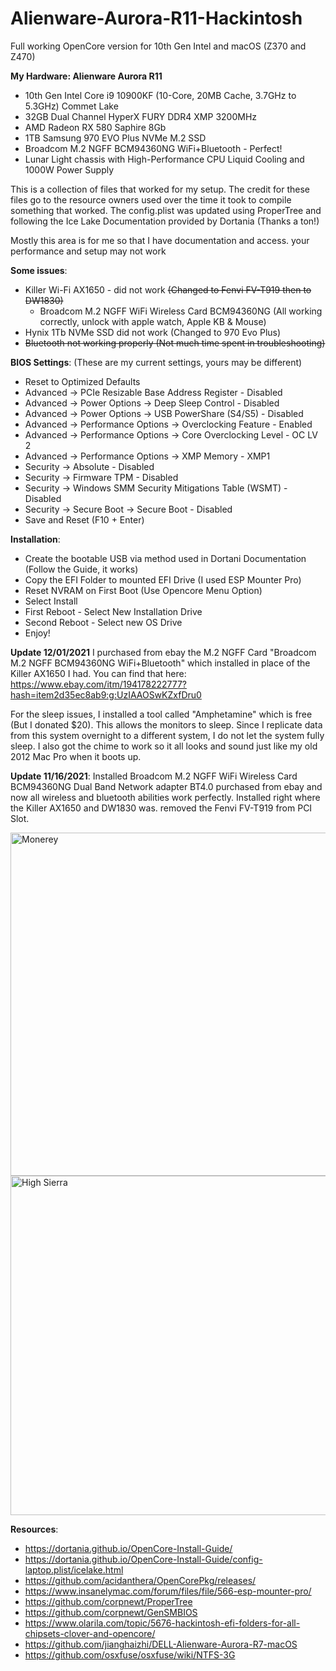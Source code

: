 # Alienware-Aurora-R11-Hackintosh
 Full working OpenCore version for 10th Gen Intel and macOS (Z370 and Z470)
 
**My Hardware: Alienware Aurora R11**
 - 10th Gen Intel Core i9 10900KF (10-Core, 20MB Cache, 3.7GHz to 5.3GHz) Commet Lake
 - 32GB Dual Channel HyperX FURY DDR4 XMP 3200MHz 
 - AMD Radeon RX 580 Saphire 8Gb 
 - 1TB Samsung 970 EVO Plus NVMe M.2 SSD 
 - Broadcom M.2 NGFF BCM94360NG WiFi+Bluetooth - Perfect!
 - Lunar Light chassis with High-Performance CPU Liquid Cooling and 1000W Power Supply
 
This is a collection of files that worked for my setup. The credit for these files go to the resource owners used over the time it took to compile something that worked. 
The config.plist was updated using ProperTree and following the Ice Lake Documentation provided by Dortania (Thanks a ton!)

Mostly this area is for me so that I have documentation and access. your performance and setup may not work
 
**Some issues**:
  - Killer Wi-Fi AX1650 - did not work ~~(Changed to Fenvi FV-T919 then to DW1830)~~
    - Broadcom M.2 NGFF WiFi Wireless Card BCM94360NG (All working correctly, unlock with apple watch, Apple KB & Mouse) 
  - Hynix 1Tb NVMe SSD did not work (Changed to 970 Evo Plus)
  - ~~Bluetooth not working properly (Not much time spent in troubleshooting)~~
  
**BIOS Settings**: (These are my current settings, yours may be different)
 - Reset to Optimized Defaults
 - Advanced -> PCIe Resizable Base Address Register - Disabled
 - Advanced -> Power Options -> Deep Sleep Control - Disabled
 - Advanced -> Power Options -> USB PowerShare (S4/S5) - Disabled
 - Advanced -> Performance Options -> Overclocking Feature - Enabled
 - Advanced -> Performance Options -> Core Overclocking Level - OC LV 2
 - Advanced -> Performance Options -> XMP Memory - XMP1
 - Security -> Absolute - Disabled
 - Security -> Firmware TPM - Disabled
 - Security -> Windows SMM Security Mitigations Table (WSMT) - Disabled
 - Security -> Secure Boot -> Secure Boot - Disabled
 - Save and Reset (F10 + Enter)
 
**Installation**:
 - Create the bootable USB via method used in Dortani Documentation (Follow the Guide, it works)
 - Copy the EFI Folder to mounted EFI Drive (I used ESP Mounter Pro)
 - Reset NVRAM on First Boot (Use Opencore Menu Option)
 - Select Install <OS You Are Installing>
 - First Reboot - Select New Installation Drive
 - Second Reboot - Select new OS Drive
 - Enjoy!

**Update 12/01/2021**
I purchased from ebay the M.2 NGFF Card "Broadcom M.2 NGFF BCM94360NG WiFi+Bluetooth" which installed in place of the Killer AX1650 I had. You can find that here:
https://www.ebay.com/itm/194178222777?hash=item2d35ec8ab9:g:UzIAAOSwKZxfDru0

For the sleep issues, I installed a tool called "Amphetamine" which is free (But I donated $20). This allows the monitors to sleep. Since I replicate data from this system overnight to a different system, I do not let the system fully sleep.
I also got the chime to work so it all looks and sound just like my old 2012 Mac Pro when it boots up.

**Update 11/16/2021**:
Installed Broadcom M.2 NGFF WiFi Wireless Card BCM94360NG Dual Band Network adapter BT4.0 purchased from ebay and now all wireless and bluetooth abilities work perfectly. Installed right where the Killer AX1650 and DW1830 was. removed the Fenvi FV-T919 from PCI Slot.

<img width="549" alt="Monerey" src="https://user-images.githubusercontent.com/3057585/141327390-5a9cde50-4d75-4625-b98b-7e81feabb56b.png">
<img width="543" alt="High Sierra" src="https://user-images.githubusercontent.com/3057585/141327453-4cbd65c5-2100-4f5e-988e-44c0ce0d91b3.png">
 
**Resources**:
 - https://dortania.github.io/OpenCore-Install-Guide/
 - https://dortania.github.io/OpenCore-Install-Guide/config-laptop.plist/icelake.html
 - https://github.com/acidanthera/OpenCorePkg/releases/
 - https://www.insanelymac.com/forum/files/file/566-esp-mounter-pro/
 - https://github.com/corpnewt/ProperTree
 - https://github.com/corpnewt/GenSMBIOS
 - https://www.olarila.com/topic/5676-hackintosh-efi-folders-for-all-chipsets-clover-and-opencore/
 - https://github.com/jianghaizhi/DELL-Alienware-Aurora-R7-macOS
 - https://github.com/osxfuse/osxfuse/wiki/NTFS-3G
